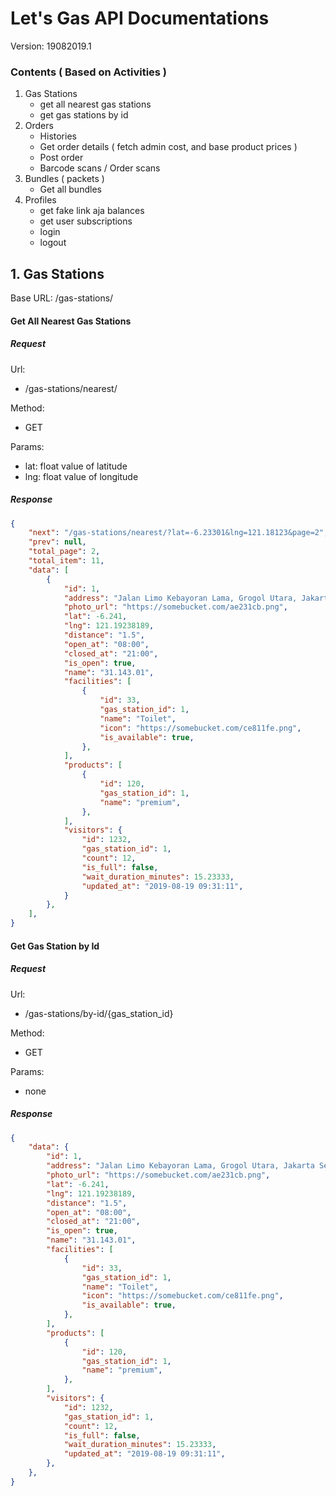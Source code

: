 # Let's Gas API Documentations

Version: 19082019.1

### Contents ( Based on Activities )

1. Gas Stations
   - get all nearest gas stations
   - get gas stations by id
2. Orders
   - Histories
   - Get order details ( fetch admin cost, and base product prices )
   - Post order
   - Barcode scans / Order scans
3. Bundles ( packets )
   - Get all bundles
4. Profiles
   - get fake link aja balances
   - get user subscriptions
   - login
   - logout



## 1. Gas Stations

Base URL: /gas-stations/

#### Get All Nearest Gas Stations

##### Request

Url:

- /gas-stations/nearest/

Method:

- GET

Params:

- lat: float value of latitude
- lng: float value of longitude

##### Response

```json
{
    "next": "/gas-stations/nearest/?lat=-6.23301&lng=121.18123&page=2",
    "prev": null,
    "total_page": 2,
    "total_item": 11,
    "data": [
        {
            "id": 1,
            "address": "Jalan Limo Kebayoran Lama, Grogol Utara, Jakarta Selatan, 12220",
            "photo_url": "https://somebucket.com/ae231cb.png",
            "lat": -6.241,
            "lng": 121.19238189,
            "distance": "1.5",
            "open_at": "08:00",
            "closed_at": "21:00",
            "is_open": true,
            "name": "31.143.01",
            "facilities": [
                {
                    "id": 33,
                    "gas_station_id": 1,
                    "name": "Toilet",
                    "icon": "https://somebucket.com/ce811fe.png",
                    "is_available": true,
                },
            ],
            "products": [
                {
                    "id": 120,
                    "gas_station_id": 1,
                    "name": "premium",
                },
            ],
            "visitors": {
                "id": 1232,
                "gas_station_id": 1,
                "count": 12,
                "is_full": false,
                "wait_duration_minutes": 15.23333,
                "updated_at": "2019-08-19 09:31:11",
            }
        },
    ],
}
```

#### Get Gas Station by Id

##### Request

Url:

- /gas-stations/by-id/{gas_station_id}

Method:

- GET

Params:

- none

##### Response

```json
{
    "data": {
        "id": 1,
        "address": "Jalan Limo Kebayoran Lama, Grogol Utara, Jakarta Selatan, 12220",
        "photo_url": "https://somebucket.com/ae231cb.png",
        "lat": -6.241,
        "lng": 121.19238189,
        "distance": "1.5",
        "open_at": "08:00",
        "closed_at": "21:00",
        "is_open": true,
        "name": "31.143.01",
        "facilities": [
            {
                "id": 33,
                "gas_station_id": 1,
                "name": "Toilet",
                "icon": "https://somebucket.com/ce811fe.png",
                "is_available": true,
            },
        ],
        "products": [
            {
                "id": 120,
                "gas_station_id": 1,
                "name": "premium",
            },
        ],
        "visitors": {
            "id": 1232,
            "gas_station_id": 1,
            "count": 12,
            "is_full": false,
            "wait_duration_minutes": 15.23333,
            "updated_at": "2019-08-19 09:31:11",
        },
    },
}
```

